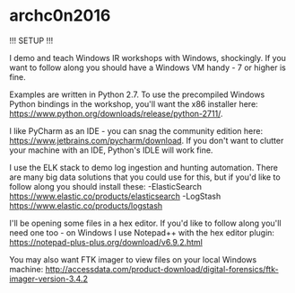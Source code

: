 # archc0n2016

!!! SETUP !!!

I demo and teach Windows IR workshops with Windows, shockingly. If you want to follow along you should have a Windows VM handy - 7 or higher is fine. 

Examples are written in Python 2.7. To use the precompiled Windows Python bindings in the workshop, you'll want the x86 installer here: https://www.python.org/downloads/release/python-2711/.

I like PyCharm as an IDE - you can snag the community edition here: https://www.jetbrains.com/pycharm/download. If you don't want to clutter your machine with an IDE, Python's IDLE will work fine. 

I use the ELK stack to demo log ingestion and hunting automation. There are many big data solutions that you could use for this, but if you'd like to follow along you should install these: 
-ElasticSearch https://www.elastic.co/products/elasticsearch
-LogStash https://www.elastic.co/products/logstash

I'll be opening some files in a hex editor. If you'd like to follow along you'll need one too - on Windows I use Notepad++ with the hex editor plugin: https://notepad-plus-plus.org/download/v6.9.2.html

You may also want FTK imager to view files on your local Windows machine: http://accessdata.com/product-download/digital-forensics/ftk-imager-version-3.4.2



